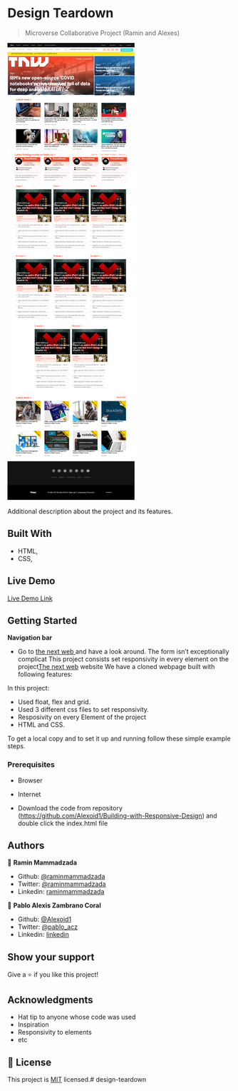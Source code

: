 
# Design Teardown

> Microverse Collaborative Project (Ramin and Alexes)

![screenshot](./images/screencapture.png)

Additional description about the project and its features.

## Built With

- HTML,
- CSS,

## Live Demo

[Live Demo Link](https://rawcdn.githack.com/Alexoid1/Building-with-Responsive-Design/1928db56351089657fcd00d0ad12720d73965cfb/index.html)


## Getting Started

**Navigation bar**
- Go to [the next web ](https://thenextweb.com/) and have a look around. The form isn’t exceptionally complicat
This project consists set responsivity in every element on the project[The next web](https://thenextweb.com/) website
We have a cloned webpage built with following features:

In this project:
- Used float, flex and grid.
- Used 3 different css files to set responsivity.
- Resposivity on every Element of the project
- HTML and CSS.


To get a local copy  and to set it up and running follow these simple example steps.

### Prerequisites

- Browser
- Internet

- Download the code from repository (https://github.com/Alexoid1/Building-with-Responsive-Design) and double click the index.html file


## Authors

👤 **Ramin Mammadzada**

- Github: [@raminmammadzada](https://github.com/raminmammadzada)
- Twitter: [@raminmammadzada](https://twitter.com/raminmammadzada)
- Linkedin: [raminmammadzada](https://linkedin.com/raminmammadzada) 

👤 **Pablo Alexis Zambrano Coral**

- Github: [@Alexoid1](https://github.com/Alexoid1)
- Twitter: [@pablo_acz](https://twitter.com/pablo_acz)
- Linkedin: [linkedin](https://www.linkedin.com/in/pablo-alexis-zambrano-coral-7a614a189/)



## Show your support

Give a ⭐️ if you like this project!

## Acknowledgments

- Hat tip to anyone whose code was used
- Inspiration
- Responsivity to elements
- etc

## 📝 License

This project is [MIT](LICENSE) licensed.# design-teardown
